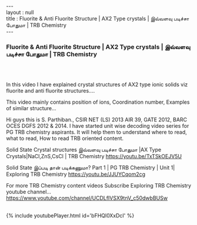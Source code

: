 ---<br>layout : null<br>title : Fluorite & Anti Fluorite Structure | AX2 Type crystals | இவ்வளவு படிச்சா போதுமா | TRB Chemistry<br>---<br><h3>Fluorite & Anti Fluorite Structure | AX2 Type crystals | இவ்வளவு படிச்சா போதுமா | TRB Chemistry</h3><br><br><p>In this video I have explained crystal structures of AX2 type ionic solids viz fluorite and anti fluorite structures.... 


This video mainly contains 
position of ions,
Coordination number,
Examples of similar structure...


Hi guys this is S. Parthiban., CSIR NET (LS) 2013 AIR 39, GATE 2012, BARC OCES DGFS 2012 & 2014. I have started unit wise decoding video series for PG TRB chemistry aspirants. It will help them to understand where to read, what to read, How to read TRB oriented content.


Solid State Crystal structures இவ்வளவு படிச்சா போதுமா |AX Type Crystals|NaCl,ZnS,CsCl | TRB Chemistry
https://youtu.be/TxTSkOEJV5U

Solid State இப்படி தான் படிக்கணுமா? Part 1 | PG TRB Chemistry | Unit 1| Exploring TRB Chemistry
https://youtu.be/JJUYCqom2cg

For more TRB Chemistry content videos Subscribe Exploring TRB Chemistry youtube channel... https://www.youtube.com/channel/UCDLfIVSX9tnV_c50dwbBUSw</p><br>{% include youtubePlayer.html id='bFHQl0XxDcI' %}<br>
